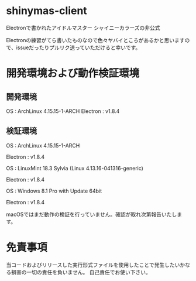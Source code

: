 # shinymas-client
Electronで書かれたアイドルマスター シャイニーカラーズの非公式

Electronの練習がてら書いたものなので色々ヤバイところがあるかと思いますので、issueだったりプルリク送っていただけると幸いです。

# 開発環境および動作検証環境

## 開発環境
OS : ArchLinux 4.15.15-1-ARCH
Electron : v1.8.4

## 検証環境
OS : ArchLinux 4.15.15-1-ARCH

Electron : v1.8.4


OS : LinuxMint 18.3 Sylvia (Linux 4.13.16-041316-generic)

Electron : v1.8.4


OS : Windows 8.1 Pro with Update 64bit 

Electron : v1.8.4


macOSではまだ動作の検証を行っていません。確認が取れ次第報告いたします。


# 免責事項
当コードおよびリリースした実行形式ファイルを使用したことで発生したいかなる損害の一切の責任を負いません。
自己責任でお使い下さい。
